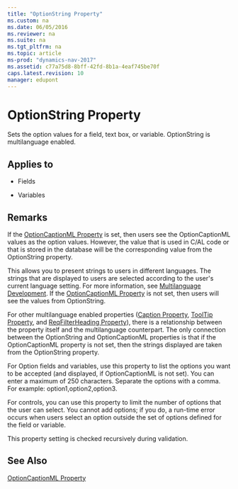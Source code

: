 ```yaml
---
title: "OptionString Property"
ms.custom: na
ms.date: 06/05/2016
ms.reviewer: na
ms.suite: na
ms.tgt_pltfrm: na
ms.topic: article
ms-prod: "dynamics-nav-2017"
ms.assetid: c77a75d8-8bff-42fd-8b1a-4eaf745be70f
caps.latest.revision: 10
manager: edupont
---
```

# OptionString Property
Sets the option values for a field, text box, or variable. OptionString is multilanguage enabled.  
  
## Applies to  
  
-   Fields  
  
-   Variables  
  
## Remarks  
 If the [OptionCaptionML Property](OptionCaptionML-Property.md) is set, then users see the OptionCaptionML values as the option values. However, the value that is used in C/AL code or that is stored in the database will be the corresponding value from the OptionString property.  
  
 This allows you to present strings to users in different languages. The strings that are displayed to users are selected according to the user's current language setting. For more information, see [Multilanguage Development](Multilanguage-Development.md). If the [OptionCaptionML Property](OptionCaptionML-Property.md) is not set, then users will see the values from OptionString.  
  
 For other multilanguage enabled properties \([Caption Property](Caption-Property-duplicate.md), [ToolTip Property](ToolTip-Property.md), and [ReqFilterHeading Property](ReqFilterHeading-Property.md)\), there is a relationship between the property itself and the multilanguage counterpart. The only connection between the OptionString and OptionCaptionML properties is that if the OptionCaptionML property is not set, then the strings displayed are taken from the OptionString property.  
  
 For Option fields and variables, use this property to list the options you want to be accepted \(and displayed, if OptionCaptionML is not set\). You can enter a maximum of 250 characters. Separate the options with a comma. For example: option1,option2,option3.  
  
 For controls, you can use this property to limit the number of options that the user can select. You cannot add options; if you do, a run-time error occurs when users select an option outside the set of options defined for the field or variable.  
  
 This property setting is checked recursively during validation.  
  
## See Also  
 [OptionCaptionML Property](OptionCaptionML-Property.md)